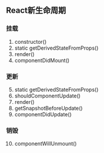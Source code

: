 ## React新生命周期

### 挂载
1. constructor()
2. static getDerivedStateFromProps()
3. render()
4. componentDidMount()

### 更新
5. static getDerivedStateFromProps()
6. shouldComponentUpdate()
7. render()
8. getSnapshotBeforeUpdate()
9. componentDidUpdate()

### 销毁
10. componentWillUnmount()
